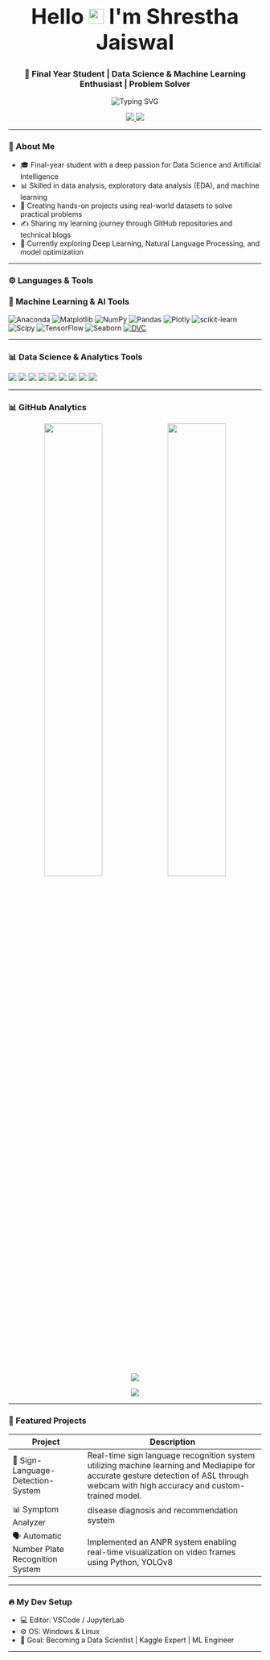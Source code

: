 <h1 align="center" style="font-size: 3em; font-weight: bold;">
  Hello  <img src="https://media.giphy.com/media/hvRJCLFzcasrR4ia7z/giphy.gif" width="30px"/> I'm Shrestha Jaiswal
</h1>

<h3 align="center">🚀 Final Year Student | Data Science & Machine Learning Enthusiast | Problem Solver</h3>

<p align="center">
  <img src="https://readme-typing-svg.demolab.com?font=JetBrains+Mono&pause=800&color=00BFFF&center=true&vCenter=true&width=500&lines=Final+Year+Student+in+Data+Science;Exploring+ML%2C+AI+%26+Analytics;Transforming+Data+into+Decisions;Lifelong+Learner+%7C+Code+%26+Curiosity" alt="Typing SVG" />
</p>

<p align="center">
  <a href="https://www.linkedin.com/in/shrestha-jaiswal-b44b41251/" target="_blank">
    <img src="https://img.shields.io/badge/LinkedIn-blue?style=for-the-badge&logo=linkedin&logoColor=white" />
  </a>
  <a href="shrestha.jaiswal04@gmail.com">
    <img src="https://img.shields.io/badge/Gmail-D14836?style=for-the-badge&logo=gmail&logoColor=white" />
  </a>
</p>

---

### 🧠 About Me

- 🎓 Final-year student with a deep passion for Data Science and Artificial Intelligence  
- 📊 Skilled in data analysis, exploratory data analysis (EDA), and machine learning  
- 🧪 Creating hands-on projects using real-world datasets to solve practical problems  
- ✍️ Sharing my learning journey through GitHub repositories and technical blogs  
- 🌱 Currently exploring Deep Learning, Natural Language Processing, and model optimization

---

### ⚙️ Languages & Tools
<h3>🤖 Machine Learning & AI Tools</h3>



![Anaconda](https://img.shields.io/badge/Anaconda-%2344A833.svg?style=for-the-badge&logo=anaconda&logoColor=white)
  ![Matplotlib](https://img.shields.io/badge/Matplotlib-%23ffffff.svg?style=for-the-badge&logo=Matplotlib&logoColor=black) 
  ![NumPy](https://img.shields.io/badge/numpy-%23013243.svg?style=for-the-badge&logo=numpy&logoColor=white) 
  ![Pandas](https://img.shields.io/badge/pandas-%23150458.svg?style=for-the-badge&logo=pandas&logoColor=white) 
  ![Plotly](https://img.shields.io/badge/Plotly-%233F4F75.svg?style=for-the-badge&logo=plotly&logoColor=white) 
  ![scikit-learn](https://img.shields.io/badge/scikit--learn-%23F7931E.svg?style=for-the-badge&logo=scikit-learn&logoColor=white) 
  ![Scipy](https://img.shields.io/badge/SciPy-%230C55A5.svg?style=for-the-badge&logo=scipy&logoColor=%white) 
  ![TensorFlow](https://img.shields.io/badge/TensorFlow-%23FF6F00.svg?style=for-the-badge&logo=TensorFlow&logoColor=white)
  ![Seaborn](https://img.shields.io/badge/Seaborn-%2300599C.svg?style=for-the-badge&logo=Seaborn&logoColor=white)
  [![DVC](https://img.shields.io/badge/DVC-Data%20Version%20Control-brightgreen?style=for-the-badge)](https://dvc.org/)


---

<h3>📊 Data Science & Analytics Tools</h3>
<p align="left">
  <img src="https://img.shields.io/badge/Python-FFD43B?style=for-the-badge&logo=python&logoColor=black" />
  <img src="https://img.shields.io/badge/SQL-336791?style=for-the-badge&logo=postgresql&logoColor=white" />
  <img src="https://img.shields.io/badge/R-276DC3?style=for-the-badge&logo=r&logoColor=white" />
  <img src="https://img.shields.io/badge/Pandas-2C2D72?style=for-the-badge&logo=pandas&logoColor=white" />
  <img src="https://img.shields.io/badge/Numpy-013243?style=for-the-badge&logo=numpy&logoColor=white" />
  <img src="https://img.shields.io/badge/Matplotlib-3776AB?style=for-the-badge&logo=matplotlib&logoColor=white" />
  <img src="https://img.shields.io/badge/PowerBI-F2C811?style=for-the-badge&logo=powerbi&logoColor=black" />
  <img src="https://img.shields.io/badge/Tableau-E67927?style=for-the-badge&logo=tableau&logoColor=white" />
  <img src="https://img.shields.io/badge/Excel-F2C811?style=for-the-badge&logo=powerbi&logoColor=black" />
</p>


---

### 📊 GitHub Analytics

<p align="center">
  <img src="https://github-readme-stats.vercel.app/api?username=Shrestha04&show_icons=true&theme=radical" width="48%"/>
  <img src="https://github-readme-streak-stats.herokuapp.com/?user=Shrestha04&theme=radical" width="48%" />
</p>

<p align="center">
  <img src="https://github-profile-trophy.vercel.app/?username=Shrestha04&theme=dracula&row=1&column=7" />
</p>

<p align="center">
  <img src="https://github-readme-activity-graph.vercel.app/graph?username=Shrestha04&theme=react-dark&area=true&hide_border=true" />
</p>

---

### 🌟 Featured Projects

| Project | Description | 
|--------|-------------|
| 🧠 Sign-Language-Detection-System  |Real-time sign language recognition system utilizing machine learning and Mediapipe for accurate gesture detection of ASL through webcam with high accuracy and custom-trained model. |
| 📊 Symptom Analyzer | disease diagnosis and recommendation system | 
| 🗣️ Automatic Number Plate Recognition System|Implemented an ANPR system enabling real-time visualization on video frames using Python, YOLOv8|


---

### 🔥 My Dev Setup

- 💻 Editor: VSCode / JupyterLab  
- ⚙️ OS: Windows & Linux  
- 🎯 Goal: Becoming a Data Scientist | Kaggle Expert | ML Engineer  

---




